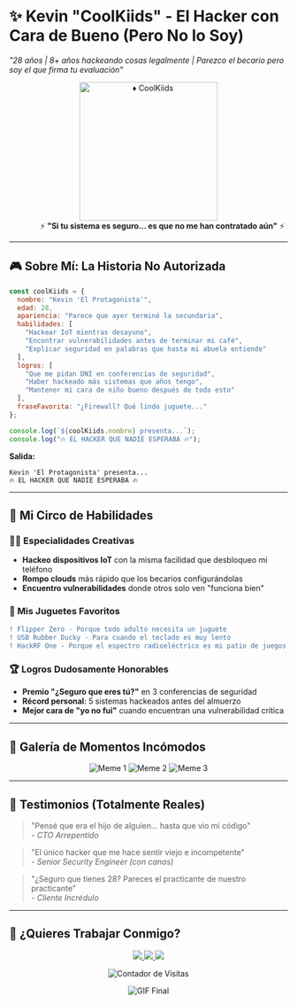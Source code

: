 # **✨ Kevin "CoolKiids" - El Hacker con Cara de Bueno (Pero No lo Soy)**  
*"28 años | 8+ años hackeando cosas legalmente | Parezco el becario pero soy el que firma tu evaluación"*

<p align="center">
  <img src="https://raw.githubusercontent.com/KevinDevSecOps/Leer-sobre-CK/main/ck.png" width="250" alt="♦️ CoolKiids">
  <br>
  <marquee behavior="alternate" scrollamount="10">⚡ <strong>"Si tu sistema es seguro... es que no me han contratado aún"</strong> ⚡</marquee>
</p>

---

## **🎮 Sobre Mí: La Historia No Autorizada**

```javascript
const coolKiids = {
  nombre: "Kevin 'El Protagonista'",
  edad: 28,
  apariencia: "Parece que ayer terminé la secundaria",
  habilidades: [
    "Hackear IoT mientras desayuno", 
    "Encontrar vulnerabilidades antes de terminar mi café",
    "Explicar seguridad en palabras que hasta mi abuela entiende"
  ],
  logros: [
    "Que me pidan DNI en conferencias de seguridad",
    "Haber hackeado más sistemas que años tengo",
    "Mantener mi cara de niño bueno después de todo esto"
  ],
  fraseFavorita: "¿Firewall? Qué lindo juguete..."
};

console.log(`${coolKiids.nombre} presenta...`);
console.log("🔥 EL HACKER QUE NADIE ESPERABA 🔥");
```

**Salida:**  
```
Kevin 'El Protagonista' presenta...
🔥 EL HACKER QUE NADIE ESPERABA 🔥
```

---

## **🎪 Mi Circo de Habilidades**

### **🤹‍♂️ Especialidades Creativas**
- **Hackeo dispositivos IoT** con la misma facilidad que desbloqueo mi teléfono
- **Rompo clouds** más rápido que los becarios configurándolas
- **Encuentro vulnerabilidades** donde otros solo ven "funciona bien"

### **🎲 Mis Juguetes Favoritos**
```diff
! Flipper Zero - Porque todo adulto necesita un juguete
! USB Rubber Ducky - Para cuando el teclado es muy lento
! HackRF One - Porque el espectro radioeléctrico es mi patio de juegos
```

### **🏆 Logros Dudosamente Honorables**
- **Premio "¿Seguro que eres tú?"** en 3 conferencias de seguridad
- **Récord personal**: 5 sistemas hackeados antes del almuerzo
- **Mejor cara de "yo no fui"** cuando encuentran una vulnerabilidad crítica

---

## **📸 Galería de Momentos Incómodos**
<div align="center">
  
  ![Meme 1](https://i.imgur.com/placeholder1.jpg "Cuando el cliente dice 'nuestro sistema es seguro'")
  ![Meme 2](https://i.imgur.com/placeholder2.jpg "Explicando un zero-day con dibujitos")
  ![Meme 3](https://i.imgur.com/placeholder3.jpg "Mi cara cuando me preguntan por mi edad")

</div>

---

## **🎤 Testimonios (Totalmente Reales)**
> "Pensé que era el hijo de alguien... hasta que vio mi código"  
> *- CTO Arrepentido*

> "El único hacker que me hace sentir viejo e incompetente"  
> *- Senior Security Engineer (con canas)*

> "¿Seguro que tienes 28? Pareces el practicante de nuestro practicante"  
> *- Cliente Incrédulo*

---

## **🎁 ¿Quieres Trabajar Conmigo?**
<p align="center">
  <a href="https://linkedin.com/in/tuperfil">
    <img src="https://img.shields.io/badge/LinkedIn-0077B5?style=for-the-badge&logo=linkedin&logoColor=white">
  </a>
  <a href="mailto:tu@email.com">
    <img src="https://img.shields.io/badge/Email-FF0000?style=for-the-badge&logo=mail.ru&logoColor=white">
  </a>
  <a href="https://t.me/tuperfil">
    <img src="https://img.shields.io/badge/Telegram-26A5E4?style=for-the-badge&logo=telegram&logoColor=white">
  </a>
</p>

<div align="center">
  
  ![Contador de Visitas](https://visitor-badge.glitch.me/badge?page_id=KevinDevSecOps.KevinDevSecOps&style=flat-square&color=ff69b4)
  
  ![GIF Final](https://i.imgur.com/Xd7bB5W.gif "Así me ven vs Así soy realmente")

